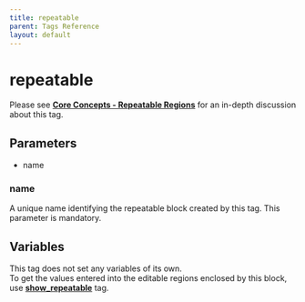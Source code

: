 ```yaml
---
title: repeatable
parent: Tags Reference
layout: default
---
```


# repeatable

Please see [**Core Concepts - Repeatable Regions**](../../concepts/repeatable-regions.html) for an in-depth discussion about this tag.

## Parameters

* name

### name

A unique name identifying the repeatable block created by this tag. This parameter is mandatory.

## Variables

This tag does not set any variables of its own.<br/>
To get the values entered into the editable regions enclosed by this block, use [**show\_repeatable**](../show_repeatable.html) tag.
